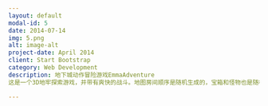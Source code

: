 ```yaml
---
layout: default
modal-id: 5
date: 2014-07-14
img: 5.png
alt: image-alt
project-date: April 2014
client: Start Bootstrap
category: Web Development
description: 地下城动作冒险游戏EmmaAdventure
这是一个3D地牢探索游戏，并带有爽快的战斗。地图房间顺序是随机生成的，宝箱和怪物也是随机摆放的，每一次进入游戏都会稍有不同，在地牢探索中可能会遇到一些需要解谜的房间和恢复生命的房间，最终走到BOSS房，打败了BOSS后即可获得胜利。玩家拥有多种技能，包括普通攻击（三连击），愤怒状态（按Q开启，消耗能量），还有炸弹攻击（会伤到自己）。在开发过程中，自己写了一套随机房间生成算法，进一步熟悉了3D动作游戏的开发。进一步学习了Shader并能够自己写一些Shader实现想要的特效。研究学习了扭曲、溶解、镜面、人物发光Shader特效并成功实现。

---
```

